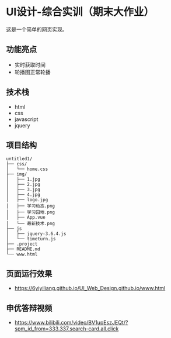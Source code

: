 # UI设计-综合实训（期末大作业）

这是一个简单的网页实现。

## 功能亮点

- 实时获取时间
- 轮播图正常轮播

## 技术栈

- html
- css
- javascript
- jquery

## 项目结构

```
untitled1/
├── css/
│   └── home.css
├── img/
│   ├── 1.jpg
│   ├── 2.jpg
│   ├── 3.jpg
│   ├── 4.jpg
│   ├── logo.jpg
│   ├── 学习动态.png
│   ├── 学习园地.png
│   ├── App.vue
│   └── 最新技术.png
├── js
│   ├── jquery-3.6.4.js
│   └── timeturn.js
├── .project
├── README.md
└── www.html
```

## 页面运行效果

- https://6yiyiliang.github.io/UI_Web_Design.github.io/www.html

## 申优答辩视频

- https://www.bilibili.com/video/BV1upEszJEQt/?spm_id_from=333.337.search-card.all.click


